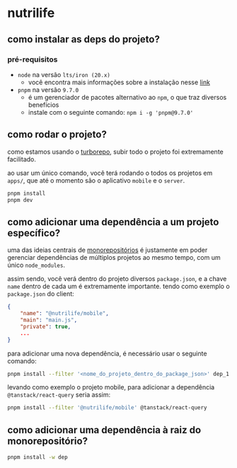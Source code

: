 # nutrilife

## como instalar as deps do projeto?

### pré-requisitos

- `node` na versão `lts/iron (20.x)`
  - você encontra mais informações sobre a instalação nesse [link](https://nodejs.org/en/download/package-manager)
- `pnpm` na versão `9.7.0`
  - é um gerenciador de pacotes alternativo ao `npm`, o que traz diversos benefícios
  - instale com o seguinte comando: `npm i -g 'pnpm@9.7.0'`

## como rodar o projeto?

como estamos usando o [turborepo](https://turbo.build/repo/docs), subir todo o projeto foi extremamente facilitado.

ao usar um único comando, você terá rodando o todos os projetos em `apps/`, que até o momento são o aplicativo `mobile` e o `server`.

```sh
pnpm install
pnpm dev
```

## como adicionar uma dependência a um projeto específico?

uma das ideias centrais de [monorepositórios](https://monorepo.tools) é justamente em poder gerenciar dependências de múltiplos projetos ao mesmo tempo, com um único `node_modules`.

assim sendo, você verá dentro do projeto diversos `package.json`, e a chave `name` dentro de cada um é extremamente importante.
tendo como exemplo o `package.json` do client:

```json
{
    "name": "@nutrilife/mobile",
    "main": "main.js",
    "private": true,
    ...
}
```

para adicionar uma nova dependência, é necessário usar o seguinte comando:

```sh
pnpm install --filter '<nome_do_projeto_dentro_do_package_json>' dep_1 dep_2 dep_3
```

levando como exemplo o projeto mobile, para adicionar a dependência `@tanstack/react-query` seria assim:

```sh
pnpm install --filter '@nutrilife/mobile' @tanstack/react-query
```

## como adicionar uma dependência à raiz do monorepositório?

```sh
pnpm install -w dep
```
